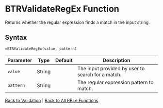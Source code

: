 # BTRValidateRegEx Function

Returns whether the regular expression finds a match in the input string.

## Syntax

```excel
=BTRValidateRegEx(value, pattern)
```

Parameter | Type | Default | Description
---|---|---|---
`value` | String |  | The input provided by user to search for a match.
`pattern` | String |  | The regular expression pattern to match.

[Back to Validation](Readme.md) | [Back to All RBLe Functions](..\RBLe.md#function-documentation)